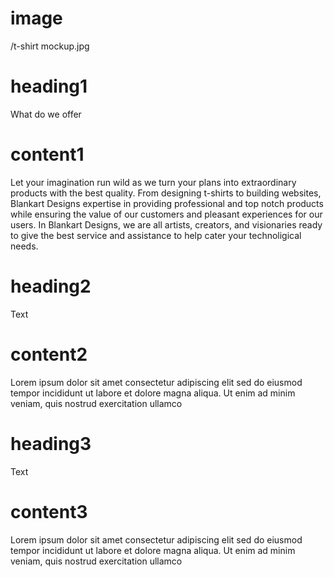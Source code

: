# image

/t-shirt mockup.jpg

# heading1

What do we offer

# content1

Let your imagination run wild as we turn your plans into extraordinary products with the best quality. From designing t-shirts to building websites, Blankart Designs expertise in providing professional and top notch products while ensuring the value of our customers and pleasant experiences for our users. In Blankart Designs, we are all artists, creators, and visionaries ready to give the best service and assistance to help cater your technoligical needs.

# heading2

Text

# content2

Lorem ipsum dolor sit amet consectetur adipiscing elit sed do eiusmod tempor incididunt ut labore et dolore magna aliqua. Ut enim ad minim veniam, quis nostrud exercitation ullamco

# heading3

Text

# content3

Lorem ipsum dolor sit amet consectetur adipiscing elit sed do eiusmod tempor incididunt ut labore et dolore magna aliqua. Ut enim ad minim veniam, quis nostrud exercitation ullamco
